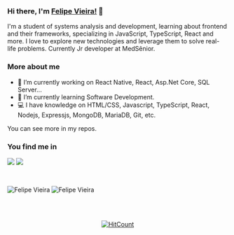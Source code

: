 ### Hi there, I'm [Felipe Vieira!](https://www.linkedin.com/in/felipesvfx/) 👋

I'm a student of systems analysis and development, learning about frontend and their frameworks, specializing in JavaScript,
TypeScript, React and more. I love to explore new technologies and
leverage them to solve real-life problems.
Currently Jr developer at MedSênior.

### More about me

- 🚀 I’m currently working on React Native, React, Asp.Net Core, SQL Server...
- 🔭 I’m currently learning Software Development.
- 💻 I have knowledge on HTML/CSS, Javascript, TypeScript, React, Nodejs, Expressjs, MongoDB, MariaDB, Git, etc.

You can see more in my repos.

### You find me in

[![](https://img.shields.io/badge/LinkedIn-FelipeVieira-blue)](https://www.linkedin.com/in/felipesvfx/)
[![](https://img.shields.io/badge/Gmail-felipe.svfx%40gmail.com-red)](mailto:felipe.svfx@gmail.com)

<div align="center">

</div>
<br/>

![Felipe Vieira](https://github-readme-stats.anuraghazra1.vercel.app/api/top-langs/?username=2lipe&hide=Batchfile)
![Felipe Vieira](https://github-readme-stats.vercel.app/api?username=2lipe&count_private=true)

<br />
<br />
<div align="center">

[![HitCount](http://hits.dwyl.com/2lipe/2lipe.svg)](http://hits.dwyl.com/2lipe/2lipe)

</div>
